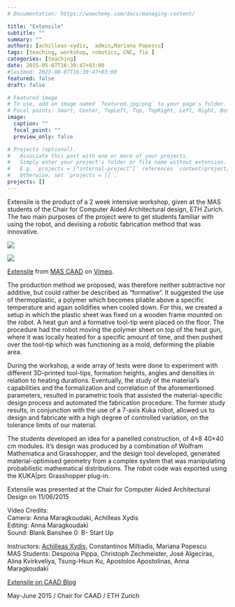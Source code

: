 ```yaml
---
# Documentation: https://wowchemy.com/docs/managing-content/

title: "Extensile"
subtitle: ""
summary: ""
authors: [achilleas-xydis,  admin,Mariana Popescu]
tags: [teaching, workshop, robotics, CNC, fix ]
categories: [teaching]
date: 2015-05-07T16:39:47+03:00
#lastmod: 2023-08-07T16:39:47+03:00
featured: false
draft: false

# Featured image
# To use, add an image named `featured.jpg/png` to your page's folder.
# Focal points: Smart, Center, TopLeft, Top, TopRight, Left, Right, BottomLeft, Bottom, BottomRight.
image:
  caption: ""
  focal_point: ""
  preview_only: false

# Projects (optional).
#   Associate this post with one or more of your projects.
#   Simply enter your project's folder or file name without extension.
#   E.g. `projects = ["internal-project"]` references `content/project/deep-learning/index.md`.
#   Otherwise, set `projects = []`.
projects: []
---
```

Extensile is the product of a 2 week intensive workshop, given at the MAS students of the Chair for Computer Aided Architectural design, ETH Zurich. The two main purposes of the project were to get students familiar with using the robot, and devising a robotic fabrication method that was innovative.

[![](http://studioany.com/wp-content/uploads/2016/01/snap-640x400.png)](http://studioany.com/teaching/extensile/none)

[![](http://studioany.com/wp-content/uploads/2016/01/presintation_final_Page_16-640x400.png)](http://studioany.com/teaching/extensile/none)


[Extensile](https://vimeo.com/130539347) from [MAS CAAD](https://vimeo.com/mascaad) on [Vimeo](https://vimeo.com/).

The production method we proposed, was therefore neither subtractive nor additive, but could rather be described as “formative”. It suggested the use of thermoplastic, a polymer which becomes pliable above a specific temperature and again solidifies when cooled down. For this, we created a setup in which the plastic sheet was fixed on a wooden frame mounted on the robot. A heat gun and a formative tool-tip were placed on the floor. The procedure had the robot moving the polymer sheet on top of the heat gun, where it was locally heated for a specific amount of time, and then pushed over the tool-tip which was functioning as a mold, deforming the pliable area.

During the workshop, a wide array of tests were done to experiment with different 3D-printed tool-tips, formation heights, angles and densities in relation to heating durations. Eventually, the study of the material’s capabilities and the formalization and correlation of the aforementioned parameters, resulted in parametric tools that assisted the material-specific design process and automated the fabrication procedure. The former study results, in conjunction with the use of a 7-axis Kuka robot, allowed us to design and fabricate with a high degree of controlled variation, on the tolerance limits of our material.

The students developed an idea for a panelled construction, of 4×8 40×40 cm modules. It’s design was produced by a combination of Wolfram Mathematica and Grasshopper, and the design tool developed, generated material-optimised geometry from a complex system that was manipulating probabilistic mathematical distributions. The robot code was exported using the KUKA|prc Grasshopper plug-in.

Extensile was presented at the Chair for Computer Aided Architectural Design on 11/06/2015

Video Credits:  
Camera: Anna Maragkoudaki, Achilleas Xydis  
Editing: Anna Maragkoudaki  
Sound: Blank Banshee 0: B- Start Up

Instructors: [Achilleas Xydis](http://achilleasxydis.com/), Constantinos Miltiadis, Mariana Popescu  
MAS Students: Despoina Pippa, Christoph Zechmeister, José Algeciras, Alina Kvirkveliya, Tsung-Hsun Ku, Apostolos Apostolinas, Anna Maragkoudaki

[Extensile on CAAD Blog](http://www.caad.arch.ethz.ch/blog/extensile-robotic-workshop/)

May-June 2015 / Chair for CAAD / ETH Zurich